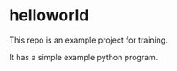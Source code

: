 # helloworld

This repo is an example project for training.

It has a simple example python program.
